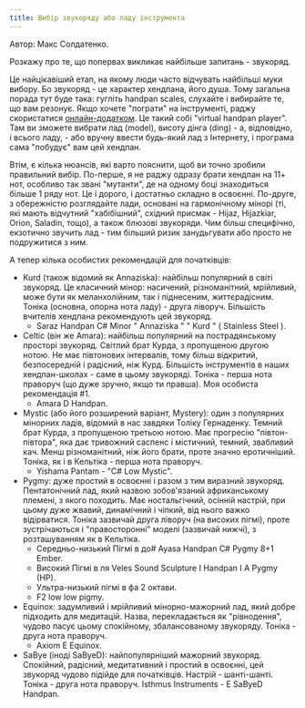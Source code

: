 ```yaml
---
title: Вибір звукоряду або ладу інструмента
---
```


Автор: Макс Солдатенко.

Розкажу про те, що попервах викликає найбільше запитань - звукоряд.

Це найцікавіший етап, на якому люди часто відчувать найбільші муки вибору. Бо звукоряд - це характер хендпана, його душа. Тому загальна порада тут буде така: гугліть handpan scales, слухайте і вибирайте те, що вам резонує. Якщо хочете "пограти" на інструменті, раджу скористатися [онлайн-додатком](https://handpaner.com/). Це такий собі "virtual handpan player". Там ви зможете вибрати лад (model), висоту дінга (ding) - а, відповідно, і всього ладу, - або вручну ввести будь-який лад з Інтернету, і програма сама "побудує" вам цей хендпан.

Втім, є кілька нюансів, які варто пояснити, щоб ви точно зробили правильний вибір. По-перше, я не раджу одразу брати хендпан на 11+ нот, особливо так звані "мутанти", де на одному боці знаходиться більше 1 ряду нот. Це і дорого, і достатньо складно в освоєнні. По-друге, з обережністю розглядайте лади, основані на гармонічному мінорі (ті, які мають відчутний "хабібішний", східний присмак - Hijaz, Hijazkiar, Orion, Saladin, тощо), а також блюзові звукоряди. Чим більш специфічно, екзотично звучить лад - тим більший ризик занудьгувати або просто не подружитися з ним.

А тепер кілька особистих рекомендацій для початківців:

- Kurd (також відомий як Annaziska): найбільш популярний в світі звукоряд. Це класичний мінор: насичений, різноманітний, мрійливий, може бути як меланхолійним, так і піднесеним, життєрадісним. Тоніка (основна, опорна нота ладу) - друга ліворуч. Більшість вчителів хендпана рекомендують цей звукоряд.
  - Saraz Handpan C# Minor " Annaziska " " Kurd " ( Stainless Steel ).
- Celtic (він же Amara): найбільш популярний на пострадянському просторі звукоряд. Світлий брат Курда, з пропущеною другою нотою. Не має півтонових інтервалів, тому більш відкритий, безпосередній і радісний, ніж Курд. Більшість інструментів в наших хендпан-школах - саме в цьому звукоряді. Тоніка - перша нота праворуч (що дуже зручно, якщо ти правша). Моя особиста рекомендація #1.
  - Amara D Handpan.
- Mystic (або його розширений варіант, Mystery): один з популярних мінорних ладів, відомий в нас завдяки Толіку Гернаденку. Темний брат Курда, з пропущеною третьою нотою. Має прогресію "півтон-півтора", яка дає тривожний саспенс і містичний, темний, звабливий кач. Менш різноманітний, ніж його брати, проте значно еротичніший. Тоніка, як і в Кельтіка - перша нота праворуч.
  - Yishama Pantam - "C# Low Mystic".
- Pygmy: дуже простий в освоєнні і разом з тим виразний звукоряд. Пентатонічний лад, який назвою зобов'язаний африканському племені, з якого походить. Має ностальгічний, осінній настрій, при цьому дуже жвавий, динамічний і чіпкий, від нього важко відірватися. Тоніка зазвичай друга ліворуч (на високих пігмі), проте зустрічаються і "правосторонні" моделі (зазвичай нижчі), з розташуванням як в Кельтіка.
  - Середньо-низький Пігмі в до# Ayasa Handpan C# Pygmy 8+1 Ember.
  - Високий Пігмі в ля Veles Sound Sculpture I Handpan I A Pygmy (HP).
  - Ультра-низький пігмі в фа 2 октави.
  - F2 low low pigmy.
- Equinox: задумливий і мрійливий мінорно-мажорний лад, який добре підходить для медитацій. Назва, перекладається як "рівнодення", чудово пасує цьому спокійному, збалансованому звукоряду. Тоніка - друга нота праворуч.
  - Axiom E Equinox.
- SaBye (іноді SaByeD): найпопулярніший мажорний звукоряд. Спокійний, радісний, медитативний і простий в освоєнні, цей звукоряд чудово підійде для початківців. Настрій - шанті-шанті. Тоніка - друга нота праворуч.
Isthmus Instruments - E SaByeD Handpan.

